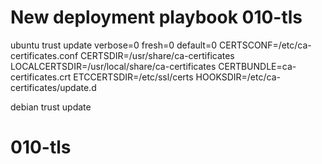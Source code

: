 # New deployment playbook 010-tls
ubuntu trust update
verbose=0
fresh=0
default=0
CERTSCONF=/etc/ca-certificates.conf
CERTSDIR=/usr/share/ca-certificates
LOCALCERTSDIR=/usr/local/share/ca-certificates
CERTBUNDLE=ca-certificates.crt
ETCCERTSDIR=/etc/ssl/certs
HOOKSDIR=/etc/ca-certificates/update.d

debian trust update
# 010-tls
